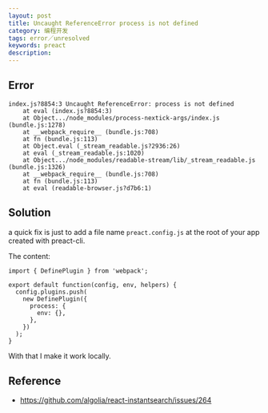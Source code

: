 ```yaml
---
layout: post
title: Uncaught ReferenceError process is not defined
category: 编程开发
tags: error／unresolved
keywords: preact
description: 
---	
```



## Error

```
index.js?8854:3 Uncaught ReferenceError: process is not defined
    at eval (index.js?8854:3)
    at Object.../node_modules/process-nextick-args/index.js (bundle.js:1278)
    at __webpack_require__ (bundle.js:708)
    at fn (bundle.js:113)
    at Object.eval (_stream_readable.js?2936:26)
    at eval (_stream_readable.js:1020)
    at Object.../node_modules/readable-stream/lib/_stream_readable.js (bundle.js:1326)
    at __webpack_require__ (bundle.js:708)
    at fn (bundle.js:113)
    at eval (readable-browser.js?d7b6:1)
```

## Solution

a quick fix is just to add a file name `preact.config.js` at the root of your app created with preact-cli.

The content:

```
import { DefinePlugin } from 'webpack';

export default function(config, env, helpers) {
  config.plugins.push(
    new DefinePlugin({
      process: {
        env: {},
      },
    })
  );
}
```

With that I make it work locally.

## Reference

* <https://github.com/algolia/react-instantsearch/issues/264>